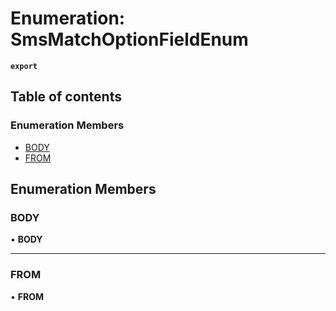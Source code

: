 # Enumeration: SmsMatchOptionFieldEnum

**`export`**

## Table of contents

### Enumeration Members

- [BODY](SmsMatchOptionFieldEnum.md#body)
- [FROM](SmsMatchOptionFieldEnum.md#from)

## Enumeration Members

### <a id="body" name="body"></a> BODY

• **BODY**

___

### <a id="from" name="from"></a> FROM

• **FROM**
